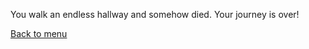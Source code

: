 You walk an endless hallway and somehow died. Your journey is over!

[Back to menu](Journey-begins.md)